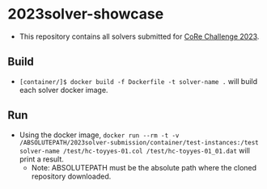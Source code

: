 # 2023solver-showcase

- This repository contains all solvers submitted for [CoRe Challenge 2023](https://core-challenge.github.io/2023/).

## Build

- `[container/]$ docker build -f Dockerfile -t solver-name .` will build each solver docker image.

## Run  

- Using the docker image, `docker run --rm -t -v /ABSOLUTEPATH/2023solver-submission/container/test-instances:/test solver-name /test/hc-toyyes-01.col /test/hc-toyyes-01_01.dat` will print a result.
    - Note: ABSOLUTEPATH must be the absolute path where the cloned repository downloaded.
